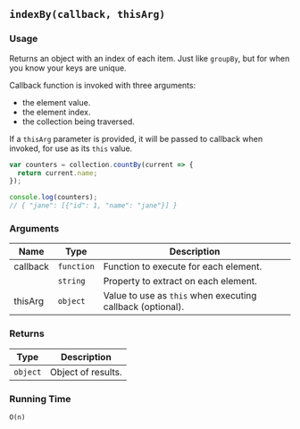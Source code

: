 ## `indexBy(callback, thisArg)`

### Usage

Returns an object with an index of each item.
Just like `groupBy`, but for when you know your keys are unique.

Callback function is invoked with three arguments:
- the element value.
- the element index.
- the collection being traversed.

If a `thisArg` parameter is provided, it will be passed to callback when invoked, for use as its `this` value.

```javascript
var counters = collection.countBy(current => {
  return current.name;
});

console.log(counters);
// { "jane": [{"id": 1, "name": "jane"}] }
```

### Arguments

| Name     | Type       | Description                                                |
|----------|------------|------------------------------------------------------------|
| callback | `function` | Function to execute for each element.                      |
|          | `string`   | Property to extract on each element.                       |
| thisArg  | `object`   | Value to use as `this` when executing callback (optional). |

### Returns

| Type       | Description       |
|------------|-------------------|
| `object`   | Object of results. |

### Running Time

`O(n)`
